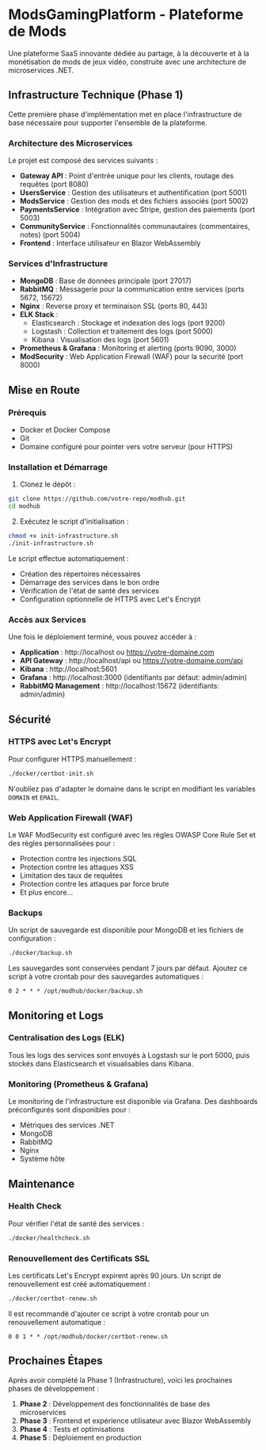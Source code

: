 # ModsGamingPlatform - Plateforme de Mods

Une plateforme SaaS innovante dédiée au partage, à la découverte et à la monétisation de mods de jeux vidéo, construite avec une architecture de microservices .NET.

## Infrastructure Technique (Phase 1)

Cette première phase d'implémentation met en place l'infrastructure de base nécessaire pour supporter l'ensemble de la plateforme.

### Architecture des Microservices

Le projet est composé des services suivants :

- **Gateway API** : Point d'entrée unique pour les clients, routage des requêtes (port 8080)
- **UsersService** : Gestion des utilisateurs et authentification (port 5001)
- **ModsService** : Gestion des mods et des fichiers associés (port 5002)
- **PaymentsService** : Intégration avec Stripe, gestion des paiements (port 5003)
- **CommunityService** : Fonctionnalités communautaires (commentaires, notes) (port 5004)
- **Frontend** : Interface utilisateur en Blazor WebAssembly

### Services d'Infrastructure

- **MongoDB** : Base de données principale (port 27017)
- **RabbitMQ** : Messagerie pour la communication entre services (ports 5672, 15672)
- **Nginx** : Reverse proxy et terminaison SSL (ports 80, 443)
- **ELK Stack** :
  - Elasticsearch : Stockage et indexation des logs (port 9200)
  - Logstash : Collection et traitement des logs (port 5000)
  - Kibana : Visualisation des logs (port 5601)
- **Prometheus & Grafana** : Monitoring et alerting (ports 9090, 3000)
- **ModSecurity** : Web Application Firewall (WAF) pour la sécurité (port 8000)

## Mise en Route

### Prérequis

- Docker et Docker Compose
- Git
- Domaine configuré pour pointer vers votre serveur (pour HTTPS)

### Installation et Démarrage

1. Clonez le dépôt :

```bash
git clone https://github.com/votre-repo/modhub.git
cd modhub
```

2. Exécutez le script d'initialisation :

```bash
chmod +x init-infrastructure.sh
./init-infrastructure.sh
```

Le script effectue automatiquement :
- Création des répertoires nécessaires
- Démarrage des services dans le bon ordre
- Vérification de l'état de santé des services
- Configuration optionnelle de HTTPS avec Let's Encrypt

### Accès aux Services

Une fois le déploiement terminé, vous pouvez accéder à :

- **Application** : http://localhost ou https://votre-domaine.com
- **API Gateway** : http://localhost/api ou https://votre-domaine.com/api
- **Kibana** : http://localhost:5601
- **Grafana** : http://localhost:3000 (identifiants par défaut: admin/admin)
- **RabbitMQ Management** : http://localhost:15672 (identifiants: admin/admin)

## Sécurité

### HTTPS avec Let's Encrypt

Pour configurer HTTPS manuellement :

```bash
./docker/certbot-init.sh
```

N'oubliez pas d'adapter le domaine dans le script en modifiant les variables `DOMAIN` et `EMAIL`.

### Web Application Firewall (WAF)

Le WAF ModSecurity est configuré avec les règles OWASP Core Rule Set et des règles personnalisées pour :
- Protection contre les injections SQL
- Protection contre les attaques XSS
- Limitation des taux de requêtes
- Protection contre les attaques par force brute
- Et plus encore...

### Backups

Un script de sauvegarde est disponible pour MongoDB et les fichiers de configuration :

```bash
./docker/backup.sh
```

Les sauvegardes sont conservées pendant 7 jours par défaut. Ajoutez ce script à votre crontab pour des sauvegardes automatiques :

```
0 2 * * * /opt/modhub/docker/backup.sh
```

## Monitoring et Logs

### Centralisation des Logs (ELK)

Tous les logs des services sont envoyés à Logstash sur le port 5000, puis stockés dans Elasticsearch et visualisables dans Kibana.

### Monitoring (Prometheus & Grafana)

Le monitoring de l'infrastructure est disponible via Grafana. Des dashboards préconfigurés sont disponibles pour :
- Métriques des services .NET
- MongoDB
- RabbitMQ
- Nginx
- Système hôte

## Maintenance

### Health Check

Pour vérifier l'état de santé des services :

```bash
./docker/healthcheck.sh
```

### Renouvellement des Certificats SSL

Les certificats Let's Encrypt expirent après 90 jours. Un script de renouvellement est créé automatiquement :

```bash
./docker/certbot-renew.sh
```

Il est recommandé d'ajouter ce script à votre crontab pour un renouvellement automatique :

```
0 0 1 * * /opt/modhub/docker/certbot-renew.sh
```

## Prochaines Étapes

Après avoir complété la Phase 1 (Infrastructure), voici les prochaines phases de développement :

1. **Phase 2** : Développement des fonctionnalités de base des microservices
2. **Phase 3** : Frontend et expérience utilisateur avec Blazor WebAssembly
3. **Phase 4** : Tests et optimisations
4. **Phase 5** : Déploiement en production
